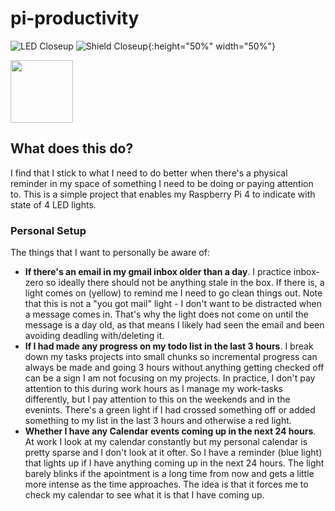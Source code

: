 # pi-productivity


![LED Closeup](pics/led-closeup.png)
![Shield Closeup](pics/shield-closeup.png){:height="50%" width="50%"}

<img src="https://github.com/edmarkovich/pi-productivity/blob/master/pics/shield-closeup.png" width="100" height="100">


## What does this do?
I find that I stick to what I need to do better when there's a physical reminder in my space of something I need to be doing or paying attention to. This is a simple project that enables my Raspberry Pi 4 to indicate with state of 4 LED lights.

### Personal Setup
The things that I want to personally be aware of:
- **If there's an email in my gmail inbox older than a day**. I practice inbox-zero so ideally there should not be anything stale in the box. If there is, a light comes on (yellow) to remind me I need to go clean things out. Note that this is not a "you got mail" light - I don't want to be distracted when a message comes in. That's why the light does not come on until the message is a day old, as that means I likely had seen the email and been avoiding deadling with/deleting it.
- **If I had made any progress on my todo list in the last 3 hours**. I break down my tasks projects into small chunks so incremental progress can always be made and going 3 hours without anything getting checked off can be a sign I am not focusing on my projects. In practice, I don't pay attention to this during work hours as I manage my work-tasks differently, but I pay attention to this on the weekends and in the evenints. There's a green light if I had crossed something off or added something to my list in the last 3 hours and otherwise a red light.
- **Whether I have any Calendar events coming up in the next 24 hours**. At work I look at my calendar constantly but my personal calendar is pretty sparse and I don't look at it ofter. So I have a reminder (blue light) that lights up if I have anything coming up in the next 24 hours. The light barely blinks if the apointment is a long time from now and gets a little more intense as the time approaches. The idea is that it forces me to check my calendar to see what it is that I have coming up. 
